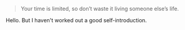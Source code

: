 > Your time is limited, so don’t waste it living someone else’s life. 

Hello.  But I haven't worked out a good self-introduction.